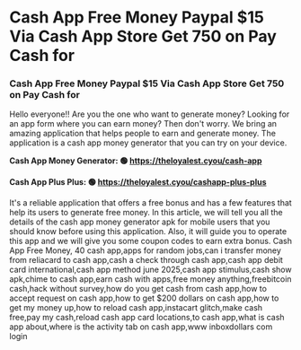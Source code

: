 # Cash App Free Money Paypal $15 Via Cash App Store Get 750 on Pay Cash for

### Cash App Free Money Paypal $15 Via Cash App Store Get 750 on Pay Cash for

Hello everyone!! Are you the one who want to generate money? Looking for an app form where you can earn money? Then don't worry. We bring an amazing application that helps people to earn and generate money. The application is a cash app money generator that you can try on your device.

<strong>Cash App Money Generator: 🟢 https://theloyalest.cyou/cash-app</strong>

<strong>Cash App Plus Plus: 🟢 https://theloyalest.cyou/cashapp-plus-plus</strong>

It's a reliable application that offers a free bonus and has a few features that help its users to generate free money. In this article, we will tell you all the details of the cash app money generator apk for mobile users that you should know before using this application. Also, it will guide you to operate this app and we will give you some coupon codes to earn extra bonus. Cash App Free Money, 40 cash app,apps for random jobs,can i transfer money from reliacard to cash app,cash a check through cash app,cash app debit card international,cash app method june 2025,cash app stimulus,cash show apk,chime to cash app,earn cash with apps,free money anything,freebitcoin cash,hack without survey,how do you get cash from cash app,how to accept request on cash app,how to get $200 dollars on cash app,how to get my money up,how to reload cash app,instacart glitch,make cash free,pay my cash,reload cash app card locations,to cash app,what is cash app about,where is the activity tab on cash app,www inboxdollars com login
